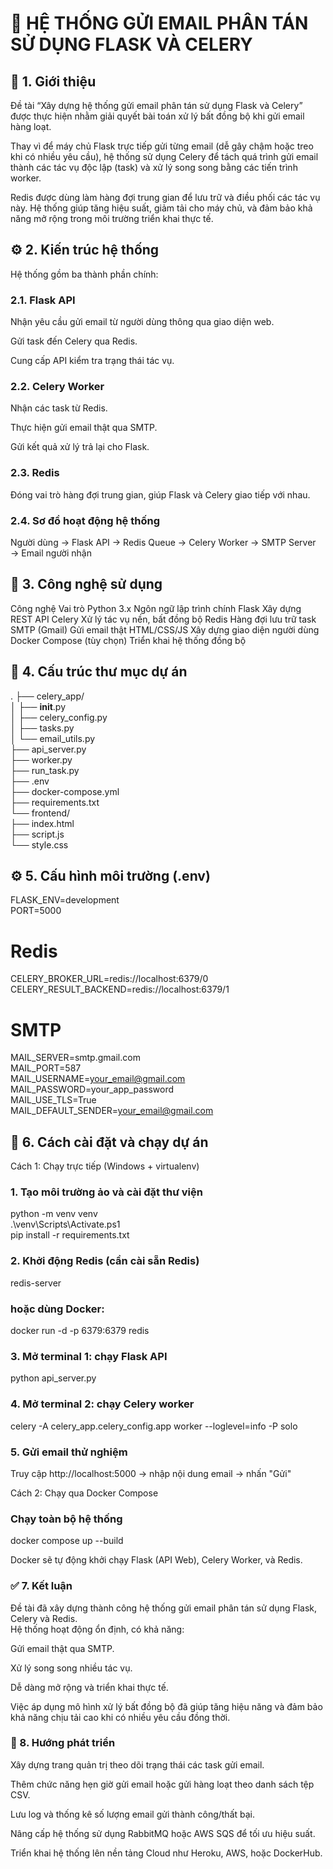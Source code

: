 # 📧 HỆ THỐNG GỬI EMAIL PHÂN TÁN SỬ DỤNG FLASK VÀ CELERY<br>
## 🧩 1. Giới thiệu

Đề tài “Xây dựng hệ thống gửi email phân tán sử dụng Flask và Celery” được thực hiện nhằm giải quyết bài toán xử lý bất đồng bộ khi gửi email hàng loạt.

Thay vì để máy chủ Flask trực tiếp gửi từng email (dễ gây chậm hoặc treo khi có nhiều yêu cầu), hệ thống sử dụng Celery để tách quá trình gửi email thành các tác vụ độc lập (task) và xử lý song song bằng các tiến trình worker.

Redis được dùng làm hàng đợi trung gian để lưu trữ và điều phối các tác vụ này.
Hệ thống giúp tăng hiệu suất, giảm tải cho máy chủ, và đảm bảo khả năng mở rộng trong môi trường triển khai thực tế.

## ⚙️ 2. Kiến trúc hệ thống

Hệ thống gồm ba thành phần chính:

### 2.1. Flask API

Nhận yêu cầu gửi email từ người dùng thông qua giao diện web.

Gửi task đến Celery qua Redis.

Cung cấp API kiểm tra trạng thái tác vụ.

### 2.2. Celery Worker

Nhận các task từ Redis.

Thực hiện gửi email thật qua SMTP.

Gửi kết quả xử lý trả lại cho Flask.

### 2.3. Redis

Đóng vai trò hàng đợi trung gian, giúp Flask và Celery giao tiếp với nhau.

### 2.4. Sơ đồ hoạt động hệ thống
Người dùng → Flask API → Redis Queue → Celery Worker → SMTP Server → Email người nhận

## 🧠 3. Công nghệ sử dụng
Công nghệ Vai trò
Python 3.x Ngôn ngữ lập trình chính
Flask Xây dựng REST API
Celery Xử lý tác vụ nền, bất đồng bộ
Redis Hàng đợi lưu trữ task
SMTP (Gmail) Gửi email thật
HTML/CSS/JS Xây dựng giao diện người dùng
Docker Compose (tùy chọn) Triển khai hệ thống đồng bộ
## 📂 4. Cấu trúc thư mục dự án
.
├── celery_app/ <br>
│ ├── **init**.py <br>
│ ├── celery_config.py <br>
│ ├── tasks.py <br>
│ └── email_utils.py <br>
├── api_server.py <br>
├── worker.py <br>
├── run_task.py <br>
├── .env <br>
├── docker-compose.yml <br>
├── requirements.txt <br>
└── frontend/ <br>
├── index.html <br>
├── script.js <br>
└── style.css

## ⚙️ 5. Cấu hình môi trường (.env)
FLASK_ENV=development<br>
PORT=5000

# Redis

CELERY_BROKER_URL=redis://localhost:6379/0 <br>
CELERY_RESULT_BACKEND=redis://localhost:6379/1 

# SMTP

MAIL_SERVER=smtp.gmail.com <br>
MAIL_PORT=587  <br>
MAIL_USERNAME=your_email@gmail.com  <br>
MAIL_PASSWORD=your_app_password  <br>
MAIL_USE_TLS=True  <br>
MAIL_DEFAULT_SENDER=your_email@gmail.com

## 🚀 6. Cách cài đặt và chạy dự án
Cách 1: Chạy trực tiếp (Windows + virtualenv)

### 1. Tạo môi trường ảo và cài đặt thư viện

python -m venv venv  <br>
.\venv\Scripts\Activate.ps1  <br>
pip install -r requirements.txt

### 2. Khởi động Redis (cần cài sẵn Redis)

redis-server

### hoặc dùng Docker:

docker run -d -p 6379:6379 redis

### 3. Mở terminal 1: chạy Flask API

python api_server.py

### 4. Mở terminal 2: chạy Celery worker

celery -A celery_app.celery_config.app worker --loglevel=info -P solo

### 5. Gửi email thử nghiệm

Truy cập http://localhost:5000 → nhập nội dung email → nhấn "Gửi"  <br>

Cách 2: Chạy qua Docker Compose

### Chạy toàn bộ hệ thống

docker compose up --build  <br>

Docker sẽ tự động khởi chạy Flask (API Web), Celery Worker, và Redis.

### ✅ 7. Kết luận

Đề tài đã xây dựng thành công hệ thống gửi email phân tán sử dụng Flask, Celery và Redis.  <br>
Hệ thống hoạt động ổn định, có khả năng:  <br>

Gửi email thật qua SMTP.  <br>

Xử lý song song nhiều tác vụ.  <br>

Dễ dàng mở rộng và triển khai thực tế.  <br>

Việc áp dụng mô hình xử lý bất đồng bộ đã giúp tăng hiệu năng và đảm bảo khả năng chịu tải cao khi có nhiều yêu cầu đồng thời.

### 🚀 8. Hướng phát triển

Xây dựng trang quản trị theo dõi trạng thái các task gửi email.  <br>

Thêm chức năng hẹn giờ gửi email hoặc gửi hàng loạt theo danh sách tệp CSV.  <br>

Lưu log và thống kê số lượng email gửi thành công/thất bại. <br>

Nâng cấp hệ thống sử dụng RabbitMQ hoặc AWS SQS để tối ưu hiệu suất.

Triển khai hệ thống lên nền tảng Cloud như Heroku, AWS, hoặc DockerHub.
